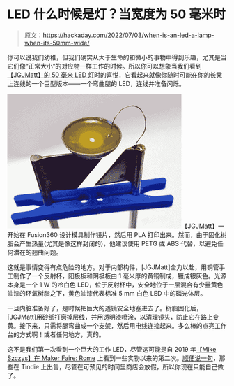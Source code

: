 # LED 什么时候是灯？当宽度为 50 毫米时

> 原文：<https://hackaday.com/2022/07/03/when-is-an-led-a-lamp-when-its-50mm-wide/>

你可以说我们幼稚，但我们确实从大于生命的和微小的事物中得到乐趣，尤其是当它们像“正常大小”的对应物一样工作的时候。所以你可以想象当我们看到[【JGJMatt】的 50 毫米 LED 灯](https://www.instructables.com/The-50mm-LED/)时的喜悦，它看起来就像你随时可能在你的长凳上连线的一个巨型版本——一个弯曲腿的 LED，连线并准备闪烁。

[![](img/80e2e5f72a52f9a74a26185d0064cfa3.png)](https://hackaday.com/wp-content/uploads/2022/07/big-ass-LED-inner.jpg)【JGJMatt】一开始在 Fusion360 设计模具制作镜片，然后用 PLA 打印出来。然而，由于固化树脂会产生热量(尤其是像这样封闭的)，他建议使用 PETG 或 ABS 代替，以避免任何潜在的翘曲问题。

这就是事情变得有点危险的地方。对于内部构件，[JGJMatt]全力以赴，用铜管手工制作了一个反射杯，阳极板和阴极板由 1 毫米厚的黄铜制成，镀成银灰色。光源本身是一个 1 W 的冷白色 LED，位于反射杯中，安全地位于一层混合有少量黄色油漆的环氧树脂之下，黄色油漆代表标准 5 mm 白色 LED 中的磷光体层。

一旦内脏准备好了，是时候把巨大的透镜安全地塞进去了。树脂固化后，[JGJMatt]用砂纸打磨掉层线，并用透明漆喷涂，以清理镜头，防止它在路上变黄。接下来，只需将腿弯曲成一个支架，然后用电线连接起来。多么棒的点亮工作台的方式啊！或者任何地方，真的。

这不是我们第一次看到一个巨大的工作 LED，尽管这可能是自 2019 年[【Mike Szczys】在 Maker Faire: Rome](https://hackaday.com/2019/10/25/giant-leds-ruby-lasers-hologram-displays-and-other-cool-stuff-seen-at-maker-faire-rome/) 上看到一些实物以来的第二次。[顺便说一句](https://www.tindie.com/products/partfusion/giant-led/)，那些在 Tindie 上出售，尽管在可预见的时间里商店会放假，所以你现在只能自己做了。